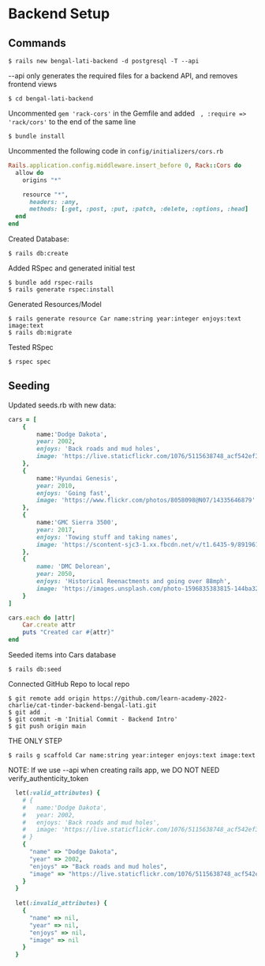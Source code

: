 # Backend Setup

## Commands
```
$ rails new bengal-lati-backend -d postgresql -T --api
```
--api only generates the required files for a backend API, and removes frontend views

```
$ cd bengal-lati-backend
```
Uncommented ```gem 'rack-cors'``` in the Gemfile and added ``` , :require => 'rack/cors'``` to the end of the same line
```
$ bundle install
```

Uncommented the following code in ```config/initializers/cors.rb```
```ruby
Rails.application.config.middleware.insert_before 0, Rack::Cors do
  allow do
    origins "*"

    resource "*",
      headers: :any,
      methods: [:get, :post, :put, :patch, :delete, :options, :head]
  end
end
```
Created Database:
```
$ rails db:create
```

Added RSpec and generated initial test
```
$ bundle add rspec-rails
$ rails generate rspec:install
```

Generated Resources/Model
```
$ rails generate resource Car name:string year:integer enjoys:text image:text
$ rails db:migrate
```

Tested RSpec
```
$ rspec spec
```
## Seeding

Updated seeds.rb with new data:
```ruby
cars = [
    {
        name:'Dodge Dakota',
        year: 2002,
        enjoys: 'Back roads and mud holes',
        image: 'https://live.staticflickr.com/1076/5115638748_acf542ef3e_b.jpg'
    },
    {
        name:'Hyundai Genesis',
        year: 2010,
        enjoys: 'Going fast',
        image: 'https://www.flickr.com/photos/8058098@N07/14335646879'
    },
    {
        name:'GMC Sierra 3500',
        year: 2017,
        enjoys: 'Towing stuff and taking names',
        image: 'https://scontent-sjc3-1.xx.fbcdn.net/v/t1.6435-9/89196142_10221320215384910_3811005725342171136_n.jpg?_nc_cat=102&ccb=1-7&_nc_sid=8bfeb9&_nc_ohc=2OTLctxG2hgAX_mSzct&_nc_ht=scontent-sjc3-1.xx&oh=00_AT_4mmQxbtOtCIXkft8z_Ed2SNbdKiAQPOdr97OjFVHF4Q&oe=62E371F4'
    },
    {
        name: 'DMC Delorean',
        year: 2050,
        enjoys: 'Historical Reenactments and going over 88mph',
        image: 'https://images.unsplash.com/photo-1596835383815-144ba32d06ca?ixlib=rb-1.2.1&ixid=MnwxMjA3fDB8MHxwaG90by1wYWdlfHx8fGVufDB8fHx8&auto=format&fit=crop&w=880&q=80'
    }
]

cars.each do |attr|
    Car.create attr
    puts "Created car #{attr}"
end
```
Seeded items into Cars database
```
$ rails db:seed
```

Connected GitHub Repo to local repo
```
$ git remote add origin https://github.com/learn-academy-2022-charlie/cat-tinder-backend-bengal-lati.git
$ git add .
$ git commit -m 'Initial Commit - Backend Intro'
$ git push origin main
```

THE ONLY STEP
```
$ rails g scaffold Car name:string year:integer enjoys:text image:text
```
NOTE: If we use --api when creating rails app, we DO NOT NEED verify_authenticity_token

```ruby
  let(:valid_attributes) {
    # {
    #   name:'Dodge Dakota',
    #   year: 2002,
    #   enjoys: 'Back roads and mud holes',
    #   image: 'https://live.staticflickr.com/1076/5115638748_acf542ef3e_b.jpg'
    # }
    {
      "name" => "Dodge Dakota",
      "year" => 2002, 
      "enjoys" => "Back roads and mud holes",
      "image" => "https://live.staticflickr.com/1076/5115638748_acf542ef3e_b.jpg"
    }
  }
  
  let(:invalid_attributes) {
    {
      "name" => nil,
      "year" => nil, 
      "enjoys" => nil,
      "image" => nil
    }
  }
```